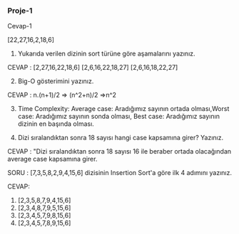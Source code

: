 ### Proje-1

Cevap-1 

[22,27,16,2,18,6] 
1. Yukarıda verilen dizinin sort türüne göre aşamalarını yazınız.

CEVAP : [2,27,16,22,18,6]
        [2,6,16,22,18,27]
        [2,6,16,18,22,27]

2. Big-O gösterimini yazınız. 

CEVAP : n.(n+1)/2 => (n^2+n)/2 =>n^2

3. Time Complexity: Average case: Aradığımız sayının ortada olması,Worst case: Aradığımız sayının sonda olması, Best case: Aradığımız sayının dizinin en başında olması.

4. Dizi sıralandıktan sonra 18 sayısı hangi case kapsamına girer? Yazınız.

CEVAP : "Dizi sıralandıktan sonra 18 sayısı 16 ile beraber ortada olacağından average case kapsamına girer. 



SORU : [7,3,5,8,2,9,4,15,6] dizisinin Insertion Sort'a göre ilk 4 adımını yazınız.


CEVAP:  
1. [2,3,5,8,7,9,4,15,6] 
2. [2,3,4,8,7,9,5,15,6]
3. [2,3,4,5,7,9,8,15,6]
4. [2,3,4,5,7,8,9,15,6]




